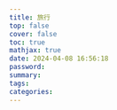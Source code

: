 ```yaml
---
title: 旅行
top: false
cover: false
toc: true
mathjax: true
date: 2024-04-08 16:56:18
password:
summary:
tags:
categories:
---
```

